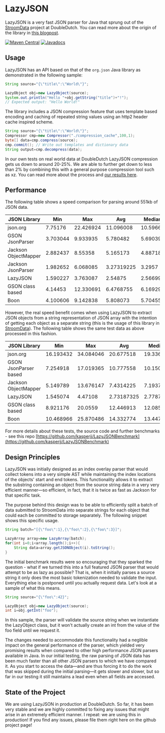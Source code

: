 # LazyJSON
LazyJSON is a very fast JSON parser for Java that sprung out of the [StroomData](https://github.com/doubledutch/StroomData) project at DoubleDutch. You can read more about the origin of the library in [this blogpost](http://engineering.doubledutch.me/h/i/275207067-the-curious-case-of-the-very-lazy-but-blazingly-fast-json-parser).

[![Maven Central](https://maven-badges.herokuapp.com/maven-central/me.doubledutch/lazyjson/badge.svg)](https://maven-badges.herokuapp.com/maven-central/me.doubledutch/lazyjson)
[![Javadocs](http://www.javadoc.io/badge/me.doubledutch/lazyjson.svg)](http://www.javadoc.io/doc/me.doubledutch/lazyjson)

## Usage

LazyJSON has an API based on that of the `org.json` Java library as demonstrated in the following sample:

```java
String source="{\"title\":\"World\"}";

LazyObject obj=new LazyObject(source);
System.out.println("Hello "+obj.getString("title")+"!");
// Expected output: "Hello World!"
````

The library includes a JSON compression feature that uses template based encoding and caching of repeated string values using an http2 header cache inspired scheme.

```java
String source="{\"title\":\"World\"}";
Compressor cmp=new Compressor("./compression_cache",100,1);
byte[] data=cmp.compress(source);
cmp.commit(); // Write out templates and dictionary data
String output=cmp.decompress(data);
````

In our own tests on real world data at DoubleDutch LazyJSON compression gets us down to around 20-25%. We are able to further get down to less than 2% by combining this with a general purpose compression tool such as xz. You can read more about the process and [our results here](http://engineering.doubledutch.me/h/i/282745449-lazyjson-and-the-chamber-of-extreme-compression).

## Performance

The following table shows a speed comparison for parsing around 551kb of JSON data.

JSON Library | Min | Max | Avg | Median
-------------|-----|-----|-----|-------
json.org | 7.75176 | 22.426924 | 11.096008 | 10.59668
GSON JsonParser | 3.703044 | 9.933935 | 5.780482 | 5.690398
Jackson ObjectMapper | 2.882437 | 8.55358 | 5.165173 | 4.887188
Jackson JsonParser | 1.982652 | 6.068085 | 3.27319225 | 3.2957
LazyJSON | 1.590227 | 3.763087 | 2.54875 | 2.566992
GSON class based | 4.14453 | 12.330691 | 6.4768755 | 6.16929
Boon | 4.100606 | 9.142838 | 5.808073 | 5.70455

However, the real speed benefit comes when using LazyJSON to extract JSON objects from a string representation of JSON array with the intention of getting each object as a separate string (this is the usage of this library in [StroomData](https://github.com/doubledutch/StroomData)). The following table shows the same test data as above processed in this fashion.

JSON Library | Min | Max | Avg | Median
-------------|-----|-----|-----|-------
json.org | 16.193432 | 34.084046 | 20.677518 | 19.336549
GSON JsonParser based | 7.254918 | 17.019365 | 10.777558 | 10.150436
Jackson ObjectMapper | 5.149789 | 13.676147 | 7.4314225 | 7.19378
LazyJSON | 1.545074 | 4.47108 | 2.73187325 | 2.778728
GSON class based | 8.921176 | 20.0559 | 12.446913 | 12.08505
Boon | 10.468966 | 25.870486 | 14.332774 | 13.447765

For more details about these tests, the source code and further benchmarks - see this repo [https://github.com/kasperjj/LazyJSONBenchmark](https://github.com/kasperjj/LazyJSONBenchmark)

## Design Principles

LazyJSON was initially designed as an index overlay parser that would collect tokens into a very simple AST while maintaining the index locations of the objects' start and end tokens. This functionality allows it to extract the substring containing an object from the source string data in a very very efficient manner—so efficient, in fact, that it is twice as fast as Jackson for that specific task.

The purpose behind this design was to be able to efficiently split a batch of data submitted to StroomData into separate strings for each object that could each be committed to storage separately. The following snippet shows this specific usage.

```java
String batch="[{\"foo\":1},{\"foo\":2},{\"foo\":3}]";

LazyArray array=new LazyArray(batch);
for(int i=0;i<array.length();i++){
	String data=array.getJSONObject(i).toString();
}
````

The initial benchmark results were so encouraging that they sparked the question - what if we turned this into a full featured JSON parser that would attempt to be as lazy as possible? That is, when it initially parses a source string it only does the most basic tokenization needed to validate the input. Everything else is postponed until you actually request data. Let's look at a sample of what this means.

```java
String source="{\"foo\":42}";

LazyObject obj=new LazyObject(source);
int i=obj.getInt("foo");
````

In this sample, the parser will validate the source string when we instantiate the LazyObject class, but it won't actually create an int from the value of the foo field until we request it.

The changes needed to accommodate this functionality had a neglible impact on the general performance of the parser, which yielded very promising results when compared to other high performance JSON parsers available in Java. In our initial testing, the raw parsing of JSON data has been much faster than all other JSON parsers to which we have compared it. As you start to access the data—and are thus forcing it to do the work that was skipped during the initial parsing—it gets slower and slower, but so far in our testing it still maintains a lead even when all fields are accessed.

## State of the Project

We are using LazyJSON in production at DoubleDutch. So far, it has been very stable and we are highly committed to fixing any issues that might arise in an extremely efficient manner. I repeat: we are using this in production! If you find any issues, please file them right here on the github project page!